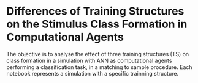 # Differences of Training Structures on the Stimulus Class Formation in Computational Agents
The objective is to analyse the effect of three training structures (TS) on class formation in a simulation with ANN as computational agents performing a classification task, in a matching to sample procedure.
Each notebook represents a simulation with a specific trainning structure.
